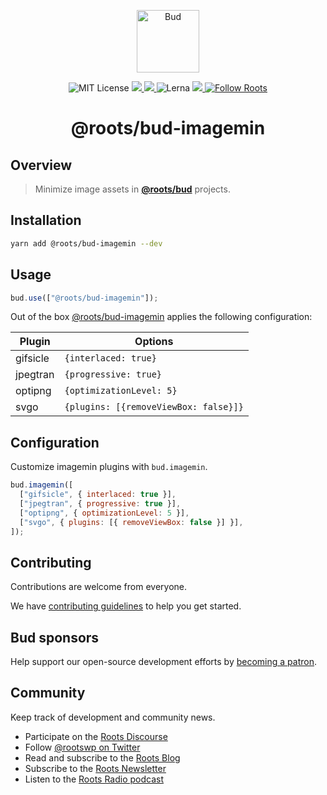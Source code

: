 <p align="center">
  <img alt="Bud" src="https://cdn.roots.io/app/uploads/logo-bud.svg" height="100">
</p>

<p align="center">
  <img alt="MIT License" src="https://img.shields.io/github/license/roots/bud?color=%23525ddc&style=flat-square">
  <a href="https://www.npmjs.com/package/roots/bud-imagemin">
    <img src="https://img.shields.io/npm/v/roots/bud-imagemin.svg?color=%23525ddc&style=flat-square" />
  </a>
  <a href="https://codeclimate.com/github/roots/bud-support/maintainability">
    <img src="https://img.shields.io/codeclimate/maintainability/roots/bud-support?color=%23525ddc&style=flat-square" />
  </a>
  <img alt="Lerna" src="https://img.shields.io/github/lerna-json/v/roots/bud?color=%23525ddc&style=flat-square">
  <a href="Typescript" src="https://github.com/roots/bud/tree/stable/typings">
    <img src="https://img.shields.io/badge/typings-%40roots%2Fbud--typings-%23525ddc" />
  </a>
  <a href="https://twitter.com/rootswp">
    <img alt="Follow Roots" src="https://img.shields.io/twitter/follow/rootswp.svg?color=%23525ddc&style=flat-square" />
  </a>
</p>

<h1 align="center">
  <strong>@roots/bud-imagemin</strong>
</h1>

## Overview

> Minimize image assets in [**@roots/bud**](https://github.com/roots/bud) projects.

## Installation

```sh
yarn add @roots/bud-imagemin --dev
```

## Usage

```js
bud.use(["@roots/bud-imagemin"]);
```

Out of the box [@roots/bud-imagemin]([[base]]/packages/@roots/bud-imagemin) applies the following configuration:

| Plugin   | Options                               |
| -------- | ------------------------------------- |
| gifsicle | `{interlaced: true}`                  |
| jpegtran | `{progressive: true}`                 |
| optipng  | `{optimizationLevel: 5}`              |
| svgo     | `{plugins: [{removeViewBox: false}]}` |

## Configuration

Customize imagemin plugins with `bud.imagemin`.

```js
bud.imagemin([
  ["gifsicle", { interlaced: true }],
  ["jpegtran", { progressive: true }],
  ["optipng", { optimizationLevel: 5 }],
  ["svgo", { plugins: [{ removeViewBox: false }] }],
]);
```

## Contributing

Contributions are welcome from everyone.

We have [contributing guidelines](https://github.com/roots/guidelines/blob/master/CONTRIBUTING.md) to help you get started.

## Bud sponsors

Help support our open-source development efforts by [becoming a patron](https://www.patreon.com/rootsdev).

## Community

Keep track of development and community news.

- Participate on the [Roots Discourse](https://discourse.roots.io/)
- Follow [@rootswp on Twitter](https://twitter.com/rootswp)
- Read and subscribe to the [Roots Blog](https://roots.io/blog/)
- Subscribe to the [Roots Newsletter](https://roots.io/subscribe/)
- Listen to the [Roots Radio podcast](https://roots.io/podcast/)
